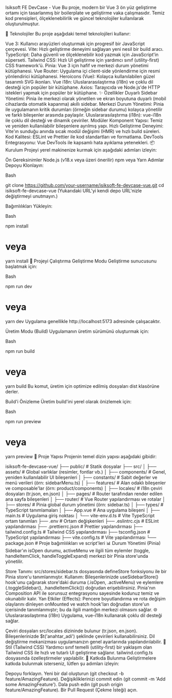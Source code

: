 Isiksoft FE DevCase - Vue
Bu proje, modern bir Vue 3 ön yüz geliştirme ortamı için tasarlanmış bir boilerplate ve geliştirme vaka çalışmasıdır. Temiz kod prensipleri, ölçeklenebilirlik ve güncel teknolojiler kullanılarak oluşturulmuştur.

🚀 Teknolojiler
Bu proje aşağıdaki temel teknolojileri kullanır:

Vue 3: Kullanıcı arayüzleri oluşturmak için progresif bir JavaScript çerçevesi.
Vite: Hızlı geliştirme deneyimi sağlayan yeni nesil bir build aracı.
TypeScript: Daha güvenli ve ölçeklenebilir kod yazmak için JavaScript'in süperseti.
Tailwind CSS: Hızlı UI geliştirme için yardımcı sınıf (utility-first) CSS framework'ü.
Pinia: Vue 3 için hafif ve merkezi durum yönetimi kütüphanesi.
Vue Router: Uygulama içi client-side yönlendirme için resmi yönlendirici kütüphanesi.
Heroicons (Vue): Kolayca kullanılabilen güzel tasarımlı SVG ikonları.
Vue i18n: Uluslararasılaştırma (i18n) ve çoklu dil desteği için popüler bir kütüphane.
Axios: Tarayıcıda ve Node.js'de HTTP istekleri yapmak için popüler bir kütüphane.
✨ Özellikler
Duyarlı Sidebar Yönetimi: Pinia ile merkezi olarak yönetilen ve ekran boyutuna duyarlı (mobil cihazlarda otomatik kapanma) akıllı sidebar.
Merkezi Durum Yönetimi: Pinia ile uygulamanın kritik durumları (örneğin sidebar durumu) kolayca yönetilir ve farklı bileşenler arasında paylaşılır.
Uluslararasılaştırma (i18n): vue-i18n ile çoklu dil desteği ve dinamik çeviriler.
Modüler Komponent Yapısı: Temiz ve yeniden kullanılabilir bileşenlere ayrılmış yapı.
Hızlı Geliştirme Deneyimi: Vite'ın sunduğu anında sıcak modül değişimi (HMR) ve hızlı build süreleri.
Kod Kalitesi: ESLint ve Prettier ile kod standartları ve formatlama.
DevTools Entegrasyonu: Vue DevTools ile kapsamlı hata ayıklama yetenekleri.
📦 Kurulum
Projeyi yerel makinenize kurmak için aşağıdaki adımları izleyin:

Ön Gereksinimler
Node.js (v18.x veya üzeri önerilir)
npm veya Yarn
Adımlar
Depoyu Klonlayın:

Bash

git clone https://github.com/your-username/isiksoft-fe-devcase-vue.git
cd isiksoft-fe-devcase-vue
(Yukarıdaki URL'yi kendi depo URL'nizle değiştirmeyi unutmayın.)

Bağımlılıkları Yükleyin:

Bash

npm install

# veya

yarn install
🚀 Projeyi Çalıştırma
Geliştirme Modu
Geliştirme sunucusunu başlatmak için:

Bash

npm run dev

# veya

yarn dev
Uygulama genellikle http://localhost:5173 adresinde çalışacaktır.

Üretim Modu (Build)
Uygulamanın üretim sürümünü oluşturmak için:

Bash

npm run build

# veya

yarn build
Bu komut, üretim için optimize edilmiş dosyaları dist klasörüne derler.

Build'i Önizleme
Üretim build'ini yerel olarak önizlemek için:

Bash

npm run preview

# veya

yarn preview
📂 Proje Yapısı
Projenin temel dizin yapısı aşağıdaki gibidir:

isiksoft-fe-devcase-vue/
├── public/ # Statik dosyalar
├── src/
│ ├── assets/ # Global varlıklar (resimler, fontlar vb.)
│ ├── components/ # Genel, yeniden kullanılabilir UI bileşenleri
│ ├── constants/ # Sabit değerler ve menü verileri (örn: sidebarMenu.ts)
│ ├── features/ # Alan odaklı bileşenler ve composable'lar (örn: product/components)
│ ├── locales/ # i18n çeviri dosyaları (tr.json, en.json)
│ ├── pages/ # Router tarafından render edilen ana sayfa bileşenleri
│ ├── router/ # Vue Router yapılandırması ve rotalar
│ ├── stores/ # Pinia global durum yönetimi (örn: sidebar.ts)
│ ├── types/ # TypeScript tanımlamaları
│ ├── App.vue # Ana uygulama bileşeni
│ ├── main.ts # Uygulama giriş noktası
│ └── vite-env.d.ts # Vite TypeScript ortam tanımları
├── .env # Ortam değişkenleri
├── .eslintrc.cjs # ESLint yapılandırması
├── .prettierrc.json # Prettier yapılandırması
├── tailwind.config.ts # Tailwind CSS yapılandırması
├── tsconfig.json # TypeScript yapılandırması
├── vite.config.ts # Vite yapılandırması
└── package.json # Proje bağımlılıkları ve script'leri
📊 Durum Yönetimi (Pinia)
Sidebar'ın isOpen durumu, activeMenu ve ilgili tüm eylemler (toggle, handleItemClick, handleToggleExpand) merkezi bir Pinia store'unda yönetilir.

Store Tanımı: src/stores/sidebar.ts dosyasında defineStore fonksiyonu ile bir Pinia store'u tanımlanmıştır.
Kullanım: Bileşenlerinizde useSidebarStore() hook'unu çağırarak store'daki duruma (.isOpen, .activeMenu) ve eylemlere (.toggleSidebar(), .handleItemClick()) doğrudan erişebilirsiniz. Pinia'nın Composition API ile sorunsuz entegrasyonu sayesinde kodunuz temiz ve okunabilir kalır.
Yan Etkiler (Effects): Pencere boyutlandırma ve rota değişim olaylarını dinleyen onMounted ve watch hook'ları doğrudan store'un içerisinde tanımlanmıştır; bu da ilgili mantığın merkezi olmasını sağlar.
🌐 Uluslararasılaştırma (i18n)
Uygulama, vue-i18n kullanarak çoklu dil desteği sağlar.

Çeviri dosyaları src/locales dizininde bulunur (tr.json, en.json).
Bileşenlerinizde $t('anahtar_adi') şeklinde çevirileri kullanabilirsiniz.
Dil değiştirme mekanizması uygulamanızın genel ayarlarında yapılandırılabilir.
💅 Stil (Tailwind CSS)
Yardımcı sınıf temelli (utility-first) bir yaklaşım olan Tailwind CSS ile hızlı ve tutarlı UI geliştirme sağlanır.
tailwind.config.ts dosyasında özelleştirmeler yapılabilir.
🤝 Katkıda Bulunma
Geliştirmelere katkıda bulunmak isterseniz, lütfen şu adımları izleyin:

Depoyu forklayın.
Yeni bir dal oluşturun (git checkout -b feature/AmazingFeature).
Değişikliklerinizi commit edin (git commit -m 'Add some AmazingFeature').
Dala push edin (git push origin feature/AmazingFeature).
Bir Pull Request (Çekme İsteği) açın.
